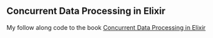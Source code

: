 ## Concurrent Data Processing in Elixir

My follow along code to the book [Concurrent Data Processing in Elixir](https://pragprog.com/titles/sgdpelixir/concurrent-data-processing-in-elixir/)
